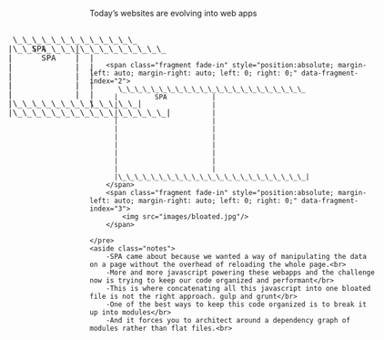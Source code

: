 <section>
    <p>Today’s websites are evolving into web apps</p>
    <pre class="stretch highlight cpp">
        <span class="fragment fade-in" style="position:absolute; margin-left: auto; margin-right: auto; left: 0; right: 0;" data-fragment-index="0">
           \_\_\_\_\_\_\_\_\_\_\_\_\_
          |    SPA      |
          |             |
          |             |
          |             |
          |             |
          |             |
          |\_\_\_\_\_\_\_\_\_\_\_\_\_|
        </span>
        <span class="fragment fade-in" style="position:absolute; margin-left: auto; margin-right: auto; left: 0; right: 0;" data-fragment-index="1">
           \_\_\_\_\_\_\_\_\_\_\_\_\_\_\_\_
          |      SPA       |
          |                |
          |                |
          |                |
          |                |
          |                |
          |\_\_\_\_\_\_\_\_\_\_\_\_\_\_\_\_|
        </span>

        <span class="fragment fade-in" style="position:absolute; margin-left: auto; margin-right: auto; left: 0; right: 0;" data-fragment-index="2">
           \_\_\_\_\_\_\_\_\_\_\_\_\_\_\_\_\_\_\_\_\_\_\_
          |         SPA           |
          |                       |
          |                       |
          |                       |
          |                       |
          |                       |
          |                       |
          |                       |
          |                       |
          |                       |
          |\_\_\_\_\_\_\_\_\_\_\_\_\_\_\_\_\_\_\_\_\_\_\_|
        </span>
        <span class="fragment fade-in" style="position:absolute; margin-left: auto; margin-right: auto; left: 0; right: 0;" data-fragment-index="3">
            <img src="images/bloated.jpg"/>
        </span>

    </pre>
    <aside class="notes">
        -SPA came about because we wanted a way of manipulating the data on a page without the overhead of reloading the whole page.<br>
        -More and more javascript powering these webapps and the challenge now is trying to keep our code organized and performant</br>
        -This is where concatenating all this javascript into one bloated file is not the right approach. gulp and grunt</br>
        -One of the best ways to keep this code organized is to break it up into modules</br>
        -And it forces you to architect around a dependency graph of modules rather than flat files.<br>
   </aside>
</section>

